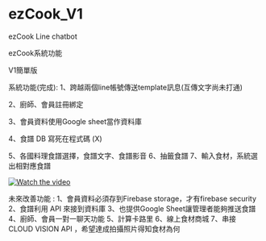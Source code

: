 # ezCook_V1
ezCook Line chatbot 

ezCook系統功能

V1簡單版
<p>
系統功能(完成):
1、跨越兩個line帳號傳送template訊息(互傳文字尚未打通)  
  
2、廚師、會員註冊綁定

3、會員資料使用Google sheet當作資料庫

4、食譜 DB 寫死在程式碼 (X)

5、各國料理食譜選擇，食譜文字、食譜影音
6、抽籤食譜
7、輸入食材，系統選出相對應食譜
</p>

[![Watch the video](http://i3.ytimg.com/vi/khIWf5KzBJE/hqdefault.jpg)](https://www.youtube.com/watch?v=khIWf5KzBJE)

未來改善功能 :
1、會員資料必須存到Firebase storage，才有firebase security
2、食譜利用 API 來接到資料庫
3、也提供Google Sheet讓管理者能夠推送食譜
4、廚師、會員一對一聊天功能
5、計算卡路里
6、線上食材商城
7、串接 CLOUD VISION API ，希望達成拍攝照片得知食材為何


